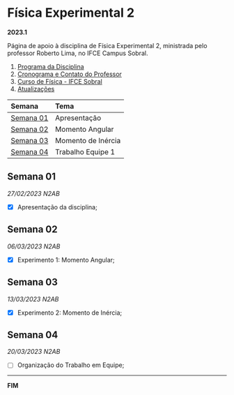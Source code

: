 # Física Experimental 2

**2023.1**

Página de apoio à disciplina de Física Experimental 2, ministrada pelo professor Roberto Lima, no IFCE Campus Sobral.

1. [Programa da Disciplina](files/FEXP2_programa.pdf)
2. [Cronograma e Contato do Professor](files/FEXP2_plano.pdf)
3. [Curso de Física - IFCE Sobral](https://ifce.edu.br/sobral/campus-sobral/cursos/superiores/licenciatura/fisica)
4. [Atualizações](https://github.com/robertolccj/FEXP2_23a/commits/main)



| Semana                  | Tema               |
| :---                    | :---               |
| [Semana 01](#semana-01) | Apresentação       |
| [Semana 02](#semana-02) | Momento Angular    |
| [Semana 03](#semana-03) | Momento de Inércia |
| [Semana 04](#semana-04) | Trabalho Equipe 1  |



## Semana 01

*27/02/2023 N2AB*

 - [x] Apresentação da disciplina;



## Semana 02

*06/03/2023 N2AB*

 - [x] Experimento 1: Momento Angular;



## Semana 03

*13/03/2023 N2AB*

 - [x] Experimento 2: Momento de Inércia;



## Semana 04

*20/03/2023 N2AB*

 - [ ] Organização do Trabalho em Equipe;




----

**FIM**
